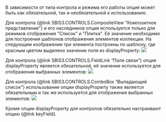 В зависимости от типа контрола и режима его работы опция может быть как обязательной, так и необязательной
к использованию.

Для контрола {@link SBIS3.CONTROLS.CompositeView "Композитное представление"} и его наследников опция
используется только для режимов отображения "Список" и "Плитка". Её значение необходимо для построения
шаблонов отображения элементов коллекции. На следующем изображении три элемента построены по шаблону,
где красным цветом выделено значение поля из displayProperty:
![](/DSMixin10.png)

Для контрола {@link SBIS3.CONTROLS.FieldLink “Поле связи”} опция displayProperty является обязательной,
её значение используется для отображения выбранных элементов:
![](/DSMixin11.png)

Для контрола {@link SBIS3.CONTROLS.ComboBox “Выпадающий список”} использование опции displayProperty также
является обязательным и так же используется для отображения выбранных элементов:
![](/DSMixin12.png)

Кроме опции displayProperty для контролов обязательно настраивают опцию {@link keyField}.
